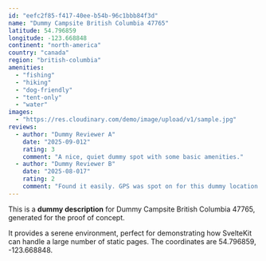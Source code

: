 ```yaml
---
id: "eefc2f85-f417-40ee-b54b-96c1bbb84f3d"
name: "Dummy Campsite British Columbia 47765"
latitude: 54.796859
longitude: -123.668848
continent: "north-america"
country: "canada"
region: "british-columbia"
amenities:
  - "fishing"
  - "hiking"
  - "dog-friendly"
  - "tent-only"
  - "water"
images:
  - "https://res.cloudinary.com/demo/image/upload/v1/sample.jpg"
reviews:
  - author: "Dummy Reviewer A"
    date: "2025-09-012"
    rating: 3
    comment: "A nice, quiet dummy spot with some basic amenities."
  - author: "Dummy Reviewer B"
    date: "2025-08-017"
    rating: 2
    comment: "Found it easily. GPS was spot on for this dummy location."
---
```


This is a **dummy description** for Dummy Campsite British Columbia 47765, generated for the proof of concept.

It provides a serene environment, perfect for demonstrating how SvelteKit can handle a large number of static pages. The coordinates are 54.796859, -123.668848.

